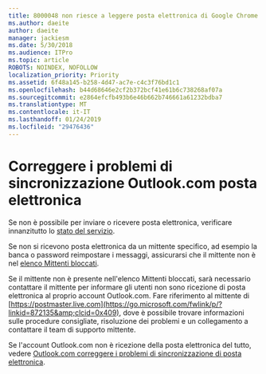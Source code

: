 ```yaml
---
title: 8000048 non riesce a leggere posta elettronica di Google Chrome con Adblock
ms.author: daeite
author: daeite
manager: jackiesm
ms.date: 5/30/2018
ms.audience: ITPro
ms.topic: article
ROBOTS: NOINDEX, NOFOLLOW
localization_priority: Priority
ms.assetid: 6f48a145-b258-4d47-ac7e-c4c3f76bd1c1
ms.openlocfilehash: b44d68646e2cf2b372bcf41e61b6c738268af07a
ms.sourcegitcommit: e2864efcfb493b6e46b662b746661a61232bdba7
ms.translationtype: MT
ms.contentlocale: it-IT
ms.lasthandoff: 01/24/2019
ms.locfileid: "29476436"
---
```

# <a name="fix-outlookcom-email-sync-issues"></a>Correggere i problemi di sincronizzazione Outlook.com posta elettronica

Se non è possibile per inviare o ricevere posta elettronica, verificare innanzitutto lo [stato del servizio](https://go.microsoft.com/fwlink/p/?linkid=837482&amp;clcid=0x409).
  
Se non si ricevono posta elettronica da un mittente specifico, ad esempio la banca o password reimpostare i messaggi, assicurarsi che il mittente non è nel [elenco Mittenti bloccati](https://go.microsoft.com/fwlink/p/?linkid=873133&amp;clcid=0x409).
  
Se il mittente non è presente nell'elenco Mittenti bloccati, sarà necessario contattare il mittente per informare gli utenti non sono ricezione di posta elettronica al proprio account Outlook.com. Fare riferimento al mittente di [https://postmaster.live.com](https://go.microsoft.com/fwlink/p/?linkid=872135&amp;clcid=0x409), dove è possibile trovare informazioni sulle procedure consigliate, risoluzione dei problemi e un collegamento a contattare il team di supporto mittente.
  
Se l'account Outlook.com non è ricezione della posta elettronica del tutto, vedere [Outlook.com correggere i problemi di sincronizzazione di posta elettronica](https://go.microsoft.com/fwlink/p/?linkid=2001207&amp;clcid=0x409).
  

